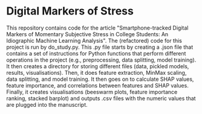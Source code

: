 # Digital Markers of Stress

This repository contains code for the article "Smartphone-tracked Digital Markers of Momentary Subjective Stress in College Students: An Idiographic Machine Learning Analysis". The (refactored) code for this project is run by do_study.py. This .py file starts by creating a .json file that contains a set of instructions for Python functions that perform different operations in the project (e.g., preprocessing, data splitting, model training). It then creates a directory for storing different files (data, pickled models, results, visualisations). Then, it does feature extraction, MinMax scaling, data splitting, and model training. It then goes on to calculate SHAP values, feature importance, and correlations between features and SHAP values. Finally, it creates visualisations (beeswarm plots, feature importance ranking, stacked barplot) and outputs .csv files with the numeric values that are plugged into the manuscript.